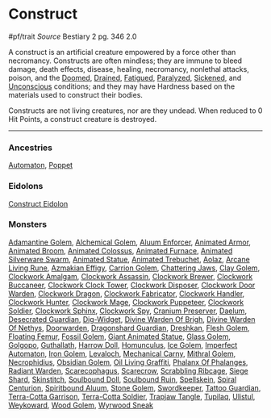 # Construct
#pf/trait 
*Source* Bestiary 2 pg. 346 2.0

A construct is an artificial creature empowered by a force other than necromancy. Constructs are often mindless; they are immune to bleed damage, death effects, disease, healing, necromancy, nonlethal attacks, poison, and the [Doomed](../Conditions/Doomed.md), [Drained](../Conditions/Drained.md), [Fatigued](../Conditions/Fatigued.md), [Paralyzed](../Conditions/Paralyzed.md), [Sickened](../Conditions/Sickened.md), and [Unconscious](../Conditions/Unconscious.md) conditions; and they may have Hardness based on the materials used to construct their bodies.

Constructs are not living creatures, nor are they undead. When reduced to 0 Hit Points, a construct creature is destroyed.

---

### Ancestries
[Automaton](Automaton), [Poppet](Poppet)

### Eidolons
[Construct Eidolon](../Bestiary/Companions/Eidolons/Construct%20Eidolon.md)

### Monsters
[Adamantine Golem](Adamantine%20Golem), [Alchemical Golem](Alchemical%20Golem), [Aluum Enforcer](Aluum%20Enforcer), [Animated Armor](Animated%20Armor), [Animated Broom](Animated%20Broom), [Animated Colossus](Animated%20Colossus), [Animated Furnace](Animated%20Furnace), [Animated Silverware Swarm](Animated%20Silverware%20Swarm), [Animated Statue](Animated%20Statue), [Animated Trebuchet](Animated%20Trebuchet), [Aolaz](Aolaz), [Arcane Living Rune](Arcane%20Living%20Rune), [Azmakian Effigy](Azmakian%20Effigy), [Carrion Golem](Carrion%20Golem), [Chattering Jaws](Chattering%20Jaws), [Clay Golem](Clay%20Golem), [Clockwork Amalgam](Clockwork%20Amalgam), [Clockwork Assassin](Clockwork%20Assassin), [Clockwork Brewer](Clockwork%20Brewer), [Clockwork Buccaneer](Clockwork%20Buccaneer), [Clockwork Clock Tower](Clockwork%20Clock%20Tower), [Clockwork Disposer](Clockwork%20Disposer), [Clockwork Door Warden](Clockwork%20Door%20Warden), [Clockwork Dragon](Clockwork%20Dragon), [Clockwork Fabricator](Clockwork%20Fabricator), [Clockwork Handler](Clockwork%20Handler), [Clockwork Hunter](Clockwork%20Hunter), [Clockwork Mage](Clockwork%20Mage), [Clockwork Puppeteer](Clockwork%20Puppeteer), [Clockwork Soldier](Clockwork%20Soldier), [Clockwork Sphinx](Clockwork%20Sphinx), [Clockwork Spy](Clockwork%20Spy), [Cranium Preserver](Cranium%20Preserver), [Daelum](Daelum), [Desecrated Guardian](Desecrated%20Guardian), [Dig-Widget](Dig-Widget), [Divine Warden Of Brigh](Divine%20Warden%20Of%20Brigh), [Divine Warden Of Nethys](Divine%20Warden%20Of%20Nethys), [Doorwarden](Doorwarden), [Dragonshard Guardian](Dragonshard%20Guardian), [Dreshkan](Dreshkan), [Flesh Golem](Flesh%20Golem), [Floating Femur](Floating%20Femur), [Fossil Golem](Fossil%20Golem), [Giant Animated Statue](Giant%20Animated%20Statue), [Glass Golem](Glass%20Golem), [Golgopo](Golgopo), [Guthallath](Guthallath), [Harrow Doll](Harrow%20Doll), [Homunculus](Homunculus), [Ice Golem](Ice%20Golem), [Imperfect Automaton](Imperfect%20Automaton), [Iron Golem](Iron%20Golem), [Levaloch](Levaloch), [Mechanical Carny](Mechanical%20Carny), [Mithral Golem](Mithral%20Golem), [Necrophidius](Necrophidius), [Obsidian Golem](Obsidian%20Golem), [Oil Living Graffiti](Oil%20Living%20Graffiti), [Phalanx Of Phalanges](Phalanx%20Of%20Phalanges), [Radiant Warden](Radiant%20Warden), [Scarecophagus](Scarecophagus), [Scarecrow](Scarecrow), [Scrabbling Ribcage](Scrabbling%20Ribcage), [Siege Shard](Siege%20Shard), [Skinstitch](Skinstitch), [Soulbound Doll](Soulbound%20Doll), [Soulbound Ruin](Soulbound%20Ruin), [Spellskein](Spellskein), [Spiral Centurion](Spiral%20Centurion), [Spiritbound Aluum](Spiritbound%20Aluum), [Stone Golem](Stone%20Golem), [Swordkeeper](Swordkeeper), [Tattoo Guardian](Tattoo%20Guardian), [Terra-Cotta Garrison](Terra-Cotta%20Garrison), [Terra-Cotta Soldier](Terra-Cotta%20Soldier), [Trapjaw Tangle](Trapjaw%20Tangle), [Tupilaq](Tupilaq), [Ulistul](Ulistul), [Weykoward](Weykoward), [Wood Golem](Wood%20Golem), [Wyrwood Sneak](Wyrwood%20Sneak)